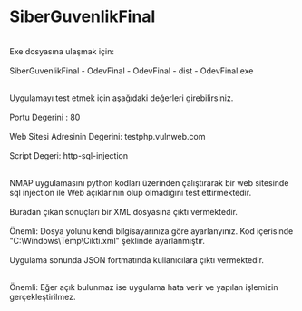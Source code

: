 # SiberGuvenlikFinal
<br> Exe dosyasına ulaşmak için: <br/>
<br> SiberGuvenlikFinal - OdevFinal - OdevFinal - dist - OdevFinal.exe <br/>

<br> Uygulamayı test etmek için aşağıdaki değerleri girebilirsiniz. <br/>
<br> Portu Degerini : 80 <br/>
<br> Web Sitesi Adresinin Degerini: testphp.vulnweb.com <br/>
<br> Script Degeri: http-sql-injection <br/>

<br> NMAP uygulamasını python kodları üzerinden çalıştırarak bir web sitesinde sql injection ile Web açıklarının olup olmadığını test ettirmektedir. <br/>
<br> Buradan çıkan sonuçları bir XML dosyasına çıktı vermektedir. <br/>
<br> Önemli: Dosya yolunu kendi bilgisayarınıza göre ayarlanyınız. Kod içerisinde "C:\\Windows\\Temp\\Cikti.xml" şeklinde ayarlanmıştır. <br/>
<br> Uygulama sonunda JSON fortmatında kullanıcılara çıktı vermektedir.<br/>

<br> Önemli: Eğer açık bulunmaz ise uygulama hata verir ve yapılan işlemizin gerçekleştirilmez. <br/>
